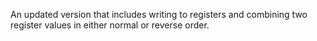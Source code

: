 An updated version that includes writing to registers and combining two register values in either normal or reverse order.
